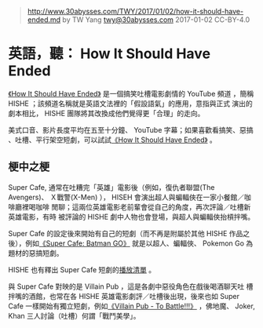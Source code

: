 ﻿> http://www.30abysses.com/TWY/2017/01/02/how-it-should-have-ended.md
> by TW Yang <twy@30abysses.com> 2017-01-02 CC-BY-4.0

# 英語，聽： How It Should Have Ended

[《How It Should Have Ended》][1] 是一個搞笑吐槽電影劇情的 YouTube  頻道
，簡稱 HISHE  ；該頻道名稱就是英語文法裡的「假設語氣」的應用，意指與正式
演出的劇本相比， HISHE  團隊將其改換成他們覺得更「合理」的走向。

美式口音、影片長度平均在五至十分鐘、 YouTube  字幕；如果喜歡看搞笑、惡搞
、吐槽、平行架空短劇，可以試試[《How It Should Have Ended》][1] 。

[1]: https://www.youtube.com/channel/UCHCph-_jLba_9atyCZJPLQQ

##  梗中之梗

Super Cafe, 通常在吐糟完「英雄」電影後（例如，復仇者聯盟(The Avengers)、
Ｘ戰警(X-Men) ）， HISEH  會演出超人與蝙輻俠在一家小餐館／咖啡廳裡喝咖啡
閒聊；這兩位英雄電影老前輩會從自己的角度，再次評論／吐槽新英雄電影，有時
被評論的 HISHE  劇中人物也會登場，與超人與蝙輻俠抬槓拌嘴。

Super Cafe  的設定後來開始有自己的短劇（而不再是附屬於其他 HISHE  作品之
後），例如[《Super Cafe: Batman GO》][2]  就是以超人、蝙輻俠、
Pokemon Go  為題材的惡搞短劇。

HISHE 也有釋出 Super Cafe 短劇的[播放清單][3] 。

[2]: https://www.youtube.com/watch?v=KntOy6am7CM
[3]: https://www.youtube.com/playlist?list=PLimhOT0Avg-Q1zzIFxw0DOcBmDcat4bnK

與 Super Cafe 對映的是 Villain Pub  ，這是各劇中惡役角色在戲後喝酒聊天吐
槽拌嘴的酒館，也常在各 HISHE  英雄電影劇評／吐槽後出現，後來也如
Super Cafe  一樣開始有獨立短劇，例如[《Villain Pub - To Battle!!!》][4]
，佛地魔、 Joker, Khan  三人討論（吐槽）何謂「戰鬥美學」。

[4]: https://www.youtube.com/watch?v=Ki6-BmrWgmE
